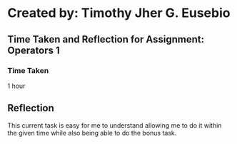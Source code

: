 # Created by: **Timothy Jher G. Eusebio**
## Time Taken and Reflection for Assignment: Operators 1

### Time Taken
1 hour

## Reflection
This current task is easy for me to understand allowing me to do it within the given time while also being able to do the bonus task.